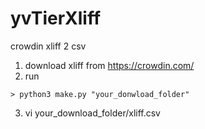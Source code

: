 # yvTierXliff
crowdin xliff 2 csv

1. download xliff from https://crowdin.com/ 
2. run 
```
> python3 make.py "your_donwload_folder"
```
3. vi your_download_folder/xliff.csv

